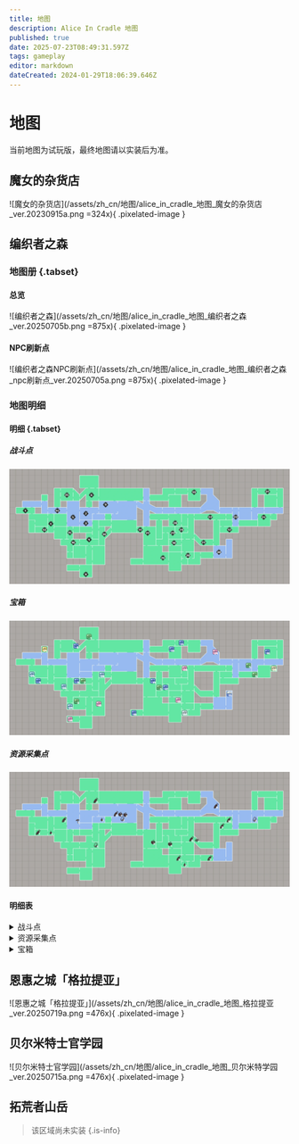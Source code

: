 ```yaml
---
title: 地图
description: Alice In Cradle 地图
published: true
date: 2025-07-23T08:49:31.597Z
tags: gameplay
editor: markdown
dateCreated: 2024-01-29T18:06:39.646Z
---
```


<!-- 表格/文本内多次引用 -->
[战斗点]: /zh/battle-locations

# 地图

当前地图为试玩版，最终地图请以实装后为准。

## 魔女的杂货店

![魔女的杂货店](/assets/zh_cn/地图/alice_in_cradle_地图_魔女的杂货店_ver.20230915a.png =324x){ .pixelated-image }

## 编织者之森

### 地图册 {.tabset}
#### 总览

![编织者之森](/assets/zh_cn/地图/alice_in_cradle_地图_编织者之森_ver.20250705b.png =875x){ .pixelated-image }

#### NPC刷新点

![编织者之森NPC刷新点](/assets/zh_cn/地图/alice_in_cradle_地图_编织者之森_npc刷新点_ver.20250705a.png =875x){ .pixelated-image }

### 地图明细 

#### 明细 {.tabset}

##### 战斗点
![alice_in_cradle_地图_编制者之森_战斗点位置_0.26a.webp](/assets/zh_cn/地图/alice_in_cradle_地图_编制者之森_战斗点位置_0.26a.webp)

##### 宝箱
![alice_in_cradle_地图_编制者之森_宝箱位置_0.26a.webp](/assets/zh_cn/地图/alice_in_cradle_地图_编制者之森_宝箱位置_0.26a.webp)

##### 资源采集点
![alice_in_cradle_地图_编制者之森_资源采集点位置_0.26a.webp](/assets/zh_cn/地图/alice_in_cradle_地图_编制者之森_资源采集点位置_0.26a.webp)

#### 明细表

  
<details>
  <summary>战斗点</summary> 
<div class="table-container">  

| 位置<br>(序号) | 名称 | 位置<br>(序号) | 名称 |
|---|---|---|---|
| 1. | 鸟笼 | 17. | 酸木前餐 |
| 2. | 穿林日光之庭 | 18. | 旋转木马 |
| 3. | 鲜血镇压者 | 19. | 笼中余祸 |
| 4. | 卑鄙的后勤兵 | 20. | 小心头顶 |
| 5. | 孢子舞台 | 21. | 酸池深渊 |
| 6. | 沐风中庭 | 22. | 空中回廊 |
| 7. | 盗掘者 | 23. | 古驿夜宴 |
| 8. | 土龙巢穴 | 24. | 装配试验间 |
| 9. | 飞瀑悬窟 | 25. | 欲壑与泥潭 |
| 10. | 遛狗乐园 | 26. | 酸湖下的猥鼠 |
| 11. | 暗夜帷幕 | 27. | 湖面蜃景 |
| 12. | 蛊惑之沼 | 28. | 机关人偶 |
| 13. | 迷途者 | 29. | 菌丝之王 |
| 14. | 裂隙看守者 | 30. | 炎舞神乐 |
| 15. | 黄昏骤雨 | 31. | 森之领主 |
| 16. | 匣中恶魔 |  |  |
  
</div> 
	</details>
  
  <details>
  <summary>资源采集点</summary>


  ## 资源采集点 {.tabset}
  
  ### 蔬菜
  
<div class="table-container">  

| 位置<br>(序号) | 名称 | 位置<br>(序号) | 名称 |
|---|---|---|---|
| 1. | 生菜✦ x1-3<br>生菜✦✦ x1-2 | 6. | 甜菜✦ x1-3<br>甜菜✦✦ x2 |
| 2. | 胡萝卜✦ x1-3<br>胡萝卜✦✦ x1-2 | 7. | 大蒜✦ x1-3<br>大蒜✦✦ x2 |
| 3. | 大头菜✦ x1-3<br>大头菜✦✦ x1-2 | 8. | 茄子✦ x1-3<br>茄子✦✦ x1 |
| 4. | 洋葱✦ x1-3<br>洋葱✦✦ x1-2 | 9. | 青椒✦ x1-3<br>青椒✦✦ x1-2 |
| 5. | 甜椒✦ x1-3<br>甜椒✦✦ x2 | 10. | 黄瓜✦ x1-3<br>黄瓜✦✦ x1-2 |

</div>
  
  ### 矿石
  
<div class="table-container">  

| 位置<br>(序号) | 名称 |
|---|---|
| 1. | 石英✦ x1<br>石英✦✦ x1<br>紫水晶✦ x1<br>煤炭✦ x2-3<br>煤炭✦✦ x2 |
| 2. | 石英✦ x1<br>石英✦✦ x1<br>紫水晶✦ x1<br>煤炭✦ x2-3<br>煤炭✦✦ x2 |
| 3. | 铁矿✦ x1<br>石头✦ x3<br>石头✦✦ x2<br>硫磺✦ x2<br>煤炭✦ x2<br>煤炭✦✦ x2<br>硝石✦ x1 |

</div>
    
  ### 水果
  
<div class="table-container">  

| 位置<br>(序号) | 名称 |
|---|---|
| 1. | 血苹果✦ x2-3<br>血苹果✦✦ x2 |
| 2. | 血樱桃✦ x4<br>血樱桃✦✦ x3-4<br>血樱桃✦✦✦ x2 |
| 3. | 血樱桃✦✦ x2-4<br>血苹果✦ x2-3<br>血苹果✦✦ x2 |
| 4. | 血菠萝✦ x1-2<br>血菠萝✦✦ x1-2 |

</div>
  
  ### 蘑菇
  
<div class="table-container">  

| 位置<br>(序号) | 名称 |
|---|---|
| 1. | 蘑菇✦ x1-5<br>蘑菇✦✦✦✦✦ x1 |

</div>
  
  ### 魔族相关物品
  
<div class="table-container">  

| 位置<br>(序号) | 名称 |
|---|---|
| 1. | 凝胶✦ x4<br>凝胶✦✦ x2<br>魔族的肉✦ x1-2<br>魔族的肝脏 ✦x1<br>家畜肉✦x1 |

</div>
  
  ### 清水
  
<div class="table-container">  

| 位置<br>(序号) | 名称 |
|---|---|
| 1. | 清水✦✦ x10<br>清水✦✦✦ x10 |
| 2. | 清水✦✦ x10<br>清水✦✦✦ x10 |
| 3. | 清水✦✦ x10<br>清水✦✦✦ x10 |

</div>
    
</details> 
  
<details>
  <summary>宝箱</summary>
  
  ## 宝箱 {.tabset}
  
  ### 技能宝箱
  
  <div class="table-container">  

| 位置<br>(序号) | 名称 |
|---|---|
| 1. | 凌空横斩 |
| 2. | 护盾冲击 |
| 3. | 旋风斩击 |
| 4. | 彗星俯冲 |
| 5. | 环轨护盾 |
| 6. | 突进冲击 |

</div>

 ### 强化插件宝箱

  <div class="table-container">  

| 位置<br>(序号) | 名称 |
|---|---|
| 7. | 长法杖 |
| 8. | 濡湿预兆 |
| 9. | 血之虹瞳 |
| 10. | 抓地鞋 |
| 11. | 超载咏唱 |
| 12. | 猫之缓降 |
| 13. | 恐高症 |
| 14. | 盗垒滑步 |
| 15. | 藏巧守拙 |
| 16. | 祈雨御守 |

</div>

 ### HP提升宝箱

  <div class="table-container">  

| 位置<br>(序号) | 名称 |
|---|---|
| 17. | HP + 10 |
| 18. | HP + 20 |
| 19. | HP + 20 |
| 20. | HP + 20 |
| 21. | HP + 10 |

</div>

 ### MP提升宝箱

  <div class="table-container">  

| 位置<br>(序号) | 名称 |
|---|---|
| 22. | MP + 20 |
| 23. | MP + 20 |

</div>

 ### 金币宝箱

  <div class="table-container">  

| 位置<br>(序号) | 名称 |
|---|---|
| 24. | 100G |

</div>

 ### 道具宝箱

  <div class="table-container">  

| 位置<br>(序号) | 名称 |
|---|---|
| 25. | 土制榴弹 x 3 |
| 26. | 强化插槽 x 1 |
| 27. | 过充插槽 x 1 |
| 28. | 替罪猫 x 1 |

</div>

 ### 其它宝箱

  <div class="table-container">  

| 位置<br>(序号) | 名称 |
|---|---|
| 29. | 圣光爆发 |

</div>

</details>


## 恩惠之城「格拉提亚」

![恩惠之城「格拉提亚」](/assets/zh_cn/地图/alice_in_cradle_地图_格拉提亚_ver.20250719a.png =476x){ .pixelated-image }

## 贝尔米特士官学园

![贝尔米特士官学园](/assets/zh_cn/地图/alice_in_cradle_地图_贝尔米特学园_ver.20250715a.png =476x){ .pixelated-image }

<!-- 旧版信息，需要更新
### 房间名

![贝尔米特士官学园:带房间名](/assets/zh_cn/地图/alice_in_cradle_地图_贝尔米特士官学园_025a_roomnames.png)-->

## 拓荒者山岳

> 该区域尚未实装
{.is-info}
